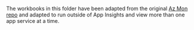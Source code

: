 The workbooks in this folder have been adapted from the original [Az Mon repo](https://github.com/microsoft/Application-Insights-Workbooks/tree/master/Workbooks) and adapted to run outside of App Insights and view more than one app service at a time.